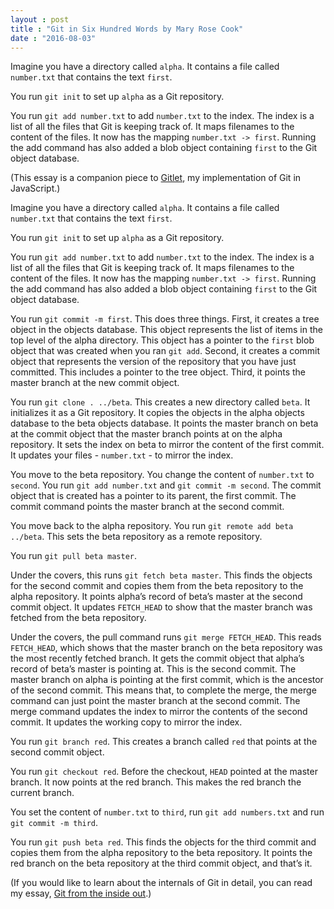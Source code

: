 ```yaml
---
layout : post
title : "Git in Six Hundred Words by Mary Rose Cook"
date : "2016-08-03"
---
```

<p>Imagine you have a directory called <code>alpha</code>. It contains a file called <code>number.txt</code> that contains the text <code>first</code>.</p>

<p>You run <code>git init</code> to set up <code>alpha</code> as a Git repository.</p>

<p>You run <code>git add number.txt</code> to add <code>number.txt</code> to the index. The index is a list of all the files that Git is keeping track of. It maps filenames to the content of the files. It now has the mapping <code>number.txt -&gt; first</code>. Running the add command has also added a blob object containing <code>first</code> to the Git object database.</p>

<div class="main __reader_view_article_wrap_4270907014602854__">
      <p>(This essay is a companion piece to <a href="http://gitlet.maryrosecook.com/">Gitlet</a>, my implementation of Git in JavaScript.)</p>

<p>Imagine you have a directory called <code>alpha</code>. It contains a file called <code>number.txt</code> that contains the text <code>first</code>.</p>

<p>You run <code>git init</code> to set up <code>alpha</code> as a Git repository.</p>

<p>You run <code>git add number.txt</code> to add <code>number.txt</code> to the index. The index is a list of all the files that Git is keeping track of. It maps filenames to the content of the files. It now has the mapping <code>number.txt -&gt; first</code>. Running the add command has also added a blob object containing <code>first</code> to the Git object database.</p>

<p>You run <code>git commit -m first</code>. This does three things. First, it creates a tree object in the objects database. This object represents the list of items in the top level of the alpha directory. This object has a pointer to the <code>first</code> blob object that was created when you ran <code>git add</code>. Second, it creates a commit object that represents the version of the repository that you have just committed. This includes a pointer to the tree object. Third, it points the master branch at the new commit object.</p>

<p>You run <code>git clone . ../beta</code>. This creates a new directory called <code>beta</code>. It initializes it as a Git repository. It copies the objects in the alpha objects database to the beta objects database. It points the master branch on beta at the commit object that the master branch points at on the alpha repository. It sets the index on beta to mirror the content of the first commit. It updates your files - <code>number.txt</code> - to mirror the index.</p>

<p>You move to the beta repository. You change the content of <code>number.txt</code> to <code>second</code>. You run <code>git add number.txt</code> and <code>git commit -m second</code>. The commit object that is created has a pointer to its parent, the first commit. The commit command points the master branch at the second commit.</p>

<p>You move back to the alpha repository. You run <code>git remote add beta ../beta</code>. This sets the beta repository as a remote repository.</p>

<p>You run <code>git pull beta master</code>.</p>

<p>Under the covers, this runs <code>git fetch beta master</code>. This finds the objects for the second commit and copies them from the beta repository to the alpha repository. It points alpha’s record of beta’s master at the second commit object. It updates <code>FETCH_HEAD</code> to show that the master branch was fetched from the beta repository.</p>

<p>Under the covers, the pull command runs <code>git merge FETCH_HEAD</code>. This reads <code>FETCH_HEAD</code>, which shows that the master branch on the beta repository was the most recently fetched branch. It gets the commit object that alpha’s record of beta’s master is pointing at. This is the second commit. The master branch on alpha is pointing at the first commit, which is the ancestor of the second commit. This means that, to complete the merge, the merge command can just point the master branch at the second commit. The merge command updates the index to mirror the contents of the second commit. It updates the working copy to mirror the index.</p>

<p>You run <code>git branch red</code>. This creates a branch called <code>red</code> that points at the second commit object.</p>

<p>You run <code>git checkout red</code>. Before the checkout, <code>HEAD</code> pointed at the master branch. It now points at the red branch. This makes the red branch the current branch.</p>

<p>You set the content of <code>number.txt</code> to <code>third</code>, run <code>git add numbers.txt</code> and run <code>git commit -m third</code>.</p>

<p>You run <code>git push beta red</code>. This finds the objects for the third commit and copies them from the alpha repository to the beta repository. It points the red branch on the beta repository at the third commit object, and that’s it.</p>

<p>(If you would like to learn about the internals of Git in detail, you can read my essay, <a href="https://maryrosecook.com/blog/post/git-from-the-inside-out">Git from the inside out</a>.)</p>

